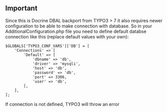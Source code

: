 ## Important

Since this is Docrine DBAL backport from TYPO3 > 7 it also requires 
newer configuration to be able to make connection with database. So
in your AdditionalConfiguration.php file you need to define
default databse connection like this (replace default values with
your own):

```
$GLOBALS['TYPO3_CONF_VARS']['DB'] = [
    'Connections' => [
        'Default' => [
            'dbname' => 'db',
            'driver' => 'mysqli',
            'host' => 'db',
            'password' => 'db',
            'port' => 3306,
            'user' => 'db',
        ],
    ],
];

```

If connection is not defined, TYPO3 will throw an error  